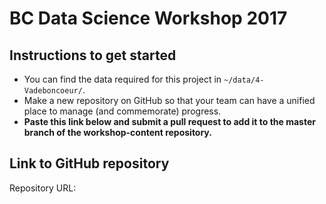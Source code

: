 # BC Data Science Workshop 2017

## Instructions to get started

* You can find the data required for this project in `~/data/4-Vadeboncoeur/`. 
* Make a new repository on GitHub so that your team can have a unified place to manage 
  (and commemorate) progress. 
* **Paste this link below and submit a pull request to add it to the master branch of the
  workshop-content repository.**
  
## Link to GitHub repository

Repository URL: 